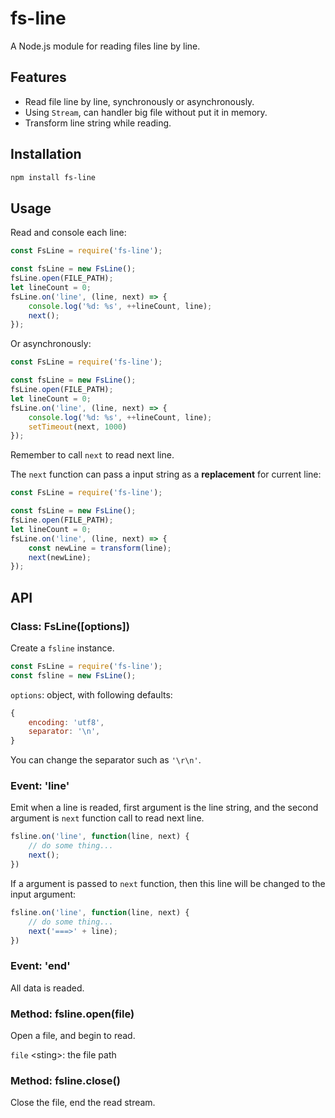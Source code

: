 # fs-line
A Node.js module for reading files line by line.

## Features
- Read file line by line, synchronously or asynchronously.
- Using `Stream`, can handler big file without put it in memory.
- Transform line string while reading.

## Installation
```sh
npm install fs-line
```

## Usage
Read and console each line:
```javascript
const FsLine = require('fs-line');

const fsLine = new FsLine();
fsLine.open(FILE_PATH);
let lineCount = 0;
fsLine.on('line', (line, next) => {
    console.log('%d: %s', ++lineCount, line);
    next();
});
```
Or asynchronously:
```javascript
const FsLine = require('fs-line');

const fsLine = new FsLine();
fsLine.open(FILE_PATH);
let lineCount = 0;
fsLine.on('line', (line, next) => {
    console.log('%d: %s', ++lineCount, line);
    setTimeout(next, 1000)
});
```
Remember to call `next` to read next line.

The `next` function can pass a input string as a **replacement** for current line:
```javascript
const FsLine = require('fs-line');

const fsLine = new FsLine();
fsLine.open(FILE_PATH);
let lineCount = 0;
fsLine.on('line', (line, next) => {
    const newLine = transform(line);
    next(newLine);
});
```

## API

### Class: FsLine([options])
Create a `fsline` instance.
```javascript
const FsLine = require('fs-line');
const fsline = new FsLine();
```

`options`: object, with following defaults:
```javascript
{
    encoding: 'utf8',
    separator: '\n',
}
```
You can change the separator such as `'\r\n'`.

### Event: 'line'
Emit when a line is readed, first argument is the line string, and the second argument is `next` function call to read next line.
```javascript
fsline.on('line', function(line, next) {
    // do some thing...
    next();
})
```
If a argument is passed to `next` function, then this line will be changed to the input argument:
```javascript
fsline.on('line', function(line, next) {
    // do some thing...
    next('===>' + line);
})
```

### Event: 'end'
All data is readed.

### Method: fsline.open(file)
Open a file, and begin to read.

`file` \<sting>: the file path

### Method: fsline.close()
Close the file, end the read stream.
